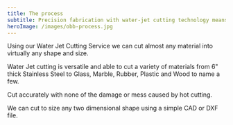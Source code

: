 ```yaml
---
title: The process
subtitle: Precision fabrication with water-jet cutting technology means we're more than capable.
heroImage: /images/obb-process.jpg
---
```


Using our Water Jet Cutting Service we can cut almost any material into virtually any shape and size.

Water Jet cutting is versatile and able to cut a variety of materials from 6" thick Stainless Steel to Glass, Marble, Rubber, Plastic and Wood to name a few.

Cut accurately with none of the damage or mess caused by hot cutting.

We can cut to size any two dimensional shape using a simple CAD or DXF file.
